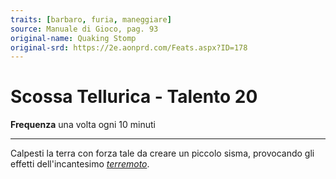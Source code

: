 ```yaml
---
traits: [barbaro, furia, maneggiare]
source: Manuale di Gioco, pag. 93
original-name: Quaking Stomp
original-srd: https://2e.aonprd.com/Feats.aspx?ID=178
---
```


# Scossa Tellurica - Talento 20

**Frequenza** una volta ogni 10 minuti

---

Calpesti la terra con forza tale da creare un piccolo sisma, provocando gli
effetti dell'incantesimo _[terremoto](/incantesimi/terremoto)_.
